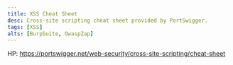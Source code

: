 ```yaml
---
title: XSS Cheat Sheet
desc: Cross-site scripting cheat sheet provided by PortSwigger.
tags: [XSS]
alts: [BurpSuite, OwaspZap]
---
```


HP: 
<a href="https://portswigger.net/web-security/cross-site-scripting/cheat-sheet" target="_blank" rel="noopener noreferrer">
    https://portswigger.net/web-security/cross-site-scripting/cheat-sheet
</a>